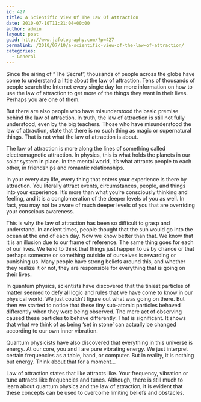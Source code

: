 ```yaml
---
id: 427
title: A Scientific View Of The Law Of Attraction
date: 2010-07-10T11:21:04+00:00
author: admin
layout: post
guid: http://www.jafotography.com/?p=427
permalink: /2010/07/10/a-scientific-view-of-the-law-of-attraction/
categories:
  - General
---
```

Since the airing of “The Secret”, thousands of people across the globe have come to understand a little about the law of attraction. Tens of thousands of people search the Internet every single day for more information on how to use the law of attraction to get more of the things they want in their lives. Perhaps you are one of them.

But there are also people who have misunderstood the basic premise behind the law of attraction. In truth, the law of attraction is still not fully understood, even by the big teachers. Those who have misunderstood the law of attraction, state that there is no such thing as magic or supernatural things. That is not what the law of attraction is about.

The law of attraction is more along the lines of something called electromagnetic attraction. In physics, this is what holds the planets in our solar system in place. In the mental world, it’s what attracts people to each other, in friendships and romantic relationships.

In your every day life, every thing that enters your experience is there by attraction. You literally attract events, circumstances, people, and things into your experience. It’s more than what you’re consciously thinking and feeling, and it is a conglomeration of the deeper levels of you as well. In fact, you may not be aware of much deeper levels of you that are overriding your conscious awareness.

This is why the law of attraction has been so difficult to grasp and understand. In ancient times, people thought that the sun would go into the ocean at the end of each day. Now we know better than that. We know that it is an illusion due to our frame of reference. The same thing goes for each of our lives. We tend to think that things just happen to us by chance or that perhaps someone or something outside of ourselves is rewarding or punishing us. Many people have strong beliefs around this, and whether they realize it or not, they are responsible for everything that is going on their lives.

In quantum physics, scientists have discovered that the tiniest particles of matter seemed to defy all logic and rules that we have come to know in our physical world. We just couldn’t figure out what was going on there. But then we started to notice that these tiny sub-atomic particles behaved differently when they were being observed. The mere act of observing caused these particles to behave differently. That is significant. It shows that what we think of as being ‘set in stone’ can actually be changed according to our own inner vibration.

Quantum physicists have also discovered that everything in this universe is energy. At our core, you and I are pure vibrating energy. We just interpret certain frequencies as a table, hand, or computer. But in reality, it is nothing but energy. Think about that for a moment…

Law of attraction states that like attracts like. Your frequency, vibration or tune attracts like frequencies and tunes. Although, there is still much to learn about quantum physics and the law of attraction, it is evident that these concepts can be used to overcome limiting beliefs and obstacles.
